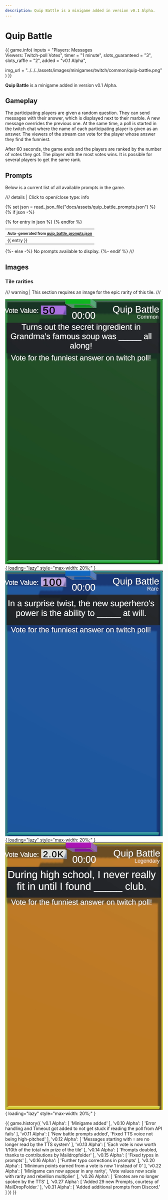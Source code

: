 ```yaml
---
description: Quip Battle is a minigame added in version v0.1 Alpha.
---
```


# Quip Battle

{{ game.info(
  inputs           = "Players&#58; Messages<br>Viewers&#58; Twitch-poll Votes",
  timer            = "1 minute",
  slots_guaranteed = "3",
  slots_raffle     = "2",
  added            = "v0.1 Alpha",
  
  img_url = "../../../assets/images/minigames/twitch/common/quip-battle.png"
) }}

**Quip Battle** is a minigame added in version v0.1 Alpha.

## Gameplay

The participating players are given a random question. They can send messages with their answer, which is displayed next to their marble. A new message overrides the previous one. At the same time, a poll is started in the twitch chat where the name of each participating player is given as an answer. The viewers of the stream can vote for the player whose answer they find the funniest.

After 60 seconds, the game ends and the players are ranked by the number of votes they got. The player with the most votes wins. It is possible for several players to get the same rank.

## Prompts

Below is a current list of all available prompts in the game.  

/// details | Click to open/close
    type: info

{% set json = read_json_file("docs/assets/quip_battle_prompts.json") %}
{% if json -%}
  <table>
    <thead>
      <tr>
        <th><small>Auto-generated from <a href="https://github.com/chaosleaguewiki/chaosleaguewiki.github.io/blob/main/docs/assets/quip_battle_prompts.json" target="_blank" rel="nofollow">quip_battle_prompts.json</a></small></th>
      </tr>
    </thead>
    <tbody>
      {% for entry in json %}
        <tr>
          <td>{{ entry }}</td>
        </tr>
      {% endfor %}
    </tbody>
  </table>
{%- else -%}
  No prompts available to display.
{%- endif %}
///

## Images

### Tile rarities

/// warning |
This section requires an image for the epic rarity of this tile.
///

![common](../../assets/images/minigames/twitch/common/quip-battle.png "Common rarity version"){ loading="lazy" style="max-width: 20%;" }
![rare](../../assets/images/minigames/twitch/rare/quip-battle.png "Rare rarity verion"){ loading="lazy" style="max-width: 20%;" }
![legendary](../../assets/images/minigames/twitch/legendary/quip-battle.png "Legendary rarity version"){ loading="lazy" style="max-width: 20%;" }
<!-- No images yet.
![epic](../../assets/images/minigames/twitch/epic/quip-battle.png "Epic rarity version"){ loading="lazy" style="max-width: 20%;" }
-->

{{ game.history({
  'v0.1 Alpha': [
    'Minigame added'
  ],
  'v0.10 Alpha': [
    'Error handling and Timeout got added to not get stuck if reading the poll from API fails'
  ],
  'v0.11 Alpha': [
    'New battle prompts added',
    'Fixed TTS voice not being high-pitched'
  ],
  'v0.12 Alpha': [
    'Messages starting with `!` are no longer read by the TTS system'
  ],
  'v0.13 Alpha': [
    'Each vote is now worth 1/10th of the total win prize of the tile'
  ],
  'v0.14 Alpha': [
    'Prompts doubled, thanks to contributions by Maildropfolder'
  ],
  'v0.15 Alpha': [
    'Fixed typos in prompts'
  ],
  'v0.16 Alpha': [
    'Further typo corrections in prompts'
  ],
  'v0.20 Alpha': [
    'Minimum points earned from a vote is now 1 instead of 0'
  ],
  'v0.22 Alpha': [
    'Minigame can now appear in any rarity',
    'Vote values now scale with rarity and rebellion multiplier'
  ],
  'v0.26 Alpha': [
    'Emotes are no longer spoken by the TTS'
  ],
  'v0.27 Alpha': [
    'Added 29 new Prompts, courtesy of MailDropFolder.'
  ],
  'v0.31 Alpha': [
    'Added additional prompts from Discord.'
  ]
}) }}